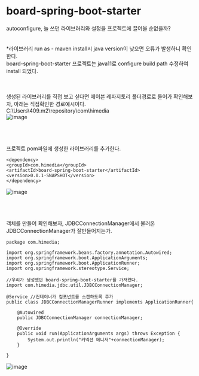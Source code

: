 # board-spring-boot-starter
autoconfigure, 늘 쓰던 라이브러리와 설정을 프로젝트에 끌어올 순없을까?
<br><br><br>
*라이브러리 run as - maven install시 java version이 낮으면 오류가 발생하니 확인한다. <br>
board-spring-boot-starter 프로젝트는 java11로 configure build path 수정하여 install 되었다.

<br><br>
생성된 라이브러리를 직접 보고 싶다면 메이븐 레파지토리 폴더경로로 들어가 확인해보자, 아래는 직접확인한 경로예시이다.<br>
  C:\Users\409\.m2\repository\com\himedia <br>
  ![image](https://user-images.githubusercontent.com/120000929/234462482-718838e7-1a9e-4e63-b859-ed6b7f8ebb06.png)

  
  
<br><br><br>
프로젝트 pom파일에 생성한 라이브러리를 추가한다.
```
<dependency>
<groupId>com.himedia</groupId>
<artifactId>board-spring-boot-starter</artifactId>
<version>0.0.1-SNAPSHOT</version>
</dependency>
```
![image](https://user-images.githubusercontent.com/120000929/234462525-d6ef9f70-2253-4a1e-a88a-5e3b01e55d7b.png)


<br><br><br>
객체를 만들어 확인해보자, JDBCConnectionManager에서 불러온 JDBCConnectionManager가 잘만들어지는가.
```
package com.himedia;

import org.springframework.beans.factory.annotation.Autowired;
import org.springframework.boot.ApplicationArguments;
import org.springframework.boot.ApplicationRunner;
import org.springframework.stereotype.Service;

//우리가 생성했던 board-spring-boot-starter를 가져왔다.
import com.himedia.jdbc.util.JDBCConnectionManager;

@Service //컨테이너가 컴포넌트를 스캔하도록 추가
public class JDBCConnectionManagerRunner implements ApplicationRunner{

	@Autowired
	public JDBCConnectionManager connectionManager;

	@Override
	public void run(ApplicationArguments args) throws Exception {
		System.out.println("커넥션 메니저"+connectionManager);
	}
  
}
```
![image](https://user-images.githubusercontent.com/120000929/234462540-6602f511-87ab-4dc9-8573-572d4e5b0441.png)
